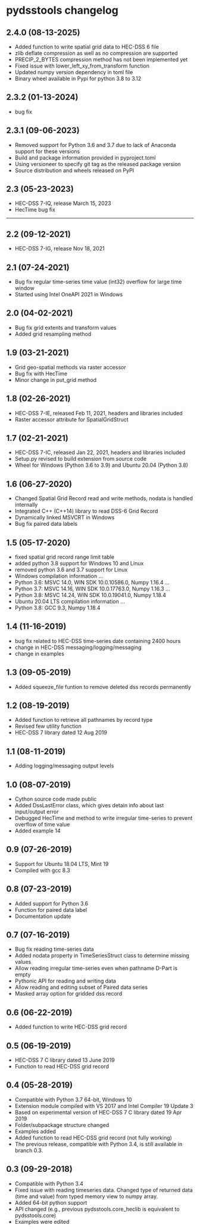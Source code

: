 pydsstools changelog
================
2.4.0 (08-13-2025)
-----------------
* Added function to write spatial grid data to HEC-DSS 6 file
* zlib deflate compression as well as no compression are supported
* PRECIP_2_BYTES compression method has not been implemented yet
* Fixed issue with lower_left_xy_from_transform function
* Updated numpy version dependency in toml file
* Binary wheel available in Pypi for python 3.8 to 3.12

2.3.2 (01-13-2024)
-----------------
* bug fix

2.3.1 (09-06-2023)
-----------------
* Removed support for Python 3.6 and 3.7 due to lack of Anaconda support for these versions
* Build and package information provided in pyproject.toml
* Using versioneer to specify git tag as the released package version
* Source distribution and wheels released on PyPI

2.3 (05-23-2023)
-----------------
* HEC-DSS 7-IQ, release March 15, 2023
* HecTime bug fix

-----------------
2.2 (09-12-2021)
-----------------
* HEC-DSS 7-IG, release Nov 18, 2021

2.1 (07-24-2021)
-----------------
* Bug fix regular time-series time value (int32) overflow for large time window
* Started using Intel OneAPI 2021 in Windows

2.0 (04-02-2021)
-----------------
* Bug fix grid extents and transform values
* Added grid resampling method

1.9 (03-21-2021)
-----------------
* Grid geo-spatial methods via raster accessor
* Bug fix with HecTime
* Minor change in put_grid method

1.8 (02-26-2021)
-----------------
* HEC-DSS 7-IE, released Feb 11, 2021, headers and libraries included
* Raster accessor attribute for SpatialGridStruct

1.7 (02-21-2021)
-----------------
* HEC-DSS 7-IC, released Jan 22, 2021, headers and libraries included
* Setup.py revised to build extension from source code
* Wheel for Windows (Python 3.6 to 3.9) and Ubuntu 20.04 (Python 3.8)
 
1.6 (06-27-2020)
-----------------
* Changed Spatial Grid Record read and write methods, nodata is handled internally
* Integrated C++ (C++14) library to read DSS-6 Grid Record
* Dynamically linked MSVCRT in Windows
* Bug fix paired data labels

1.5 (05-17-2020)
-----------------
* fixed spatial grid record range limit table
* added python 3.8 support for Windows 10 and Linux
* removed python 3.6 and 3.7 support for Linux
* Windows compilation information ...
* Python 3.6: MSVC 14.0, WIN SDK 10.0.10586.0, Numpy 1.16.4 ...
* Python 3.7: MSVC 14.16, WIN SDK 10.0.17763.0, Numpy 1.16.3 ...
* Python 3.8: MSVC 14.24, WIN SDK 10.0.19041.0, Numpy 1.18.4
* Ubuntu 20.04 LTS compilation information ...
* Python 3.8: GCC 9.3, Numpy 1.18.4

1.4 (11-16-2019)
-----------------
* bug fix related to HEC-DSS time-series date containing 2400 hours
* change in HEC-DSS messaging/logging/messaging
* change in examples

1.3 (09-05-2019)
-----------------
* Added squeeze_file funtion to remove deleted dss records permanently

1.2 (08-19-2019)
-----------------
* Added function to retrieve all pathnames by record type
* Revised few utility function
* HEC-DSS 7 library dated 12 Aug 2019

1.1 (08-11-2019)
-----------------
* Adding logging/messaging output levels

1.0 (08-07-2019)
-----------------
* Cython source code made public
* Added DssLastError class, which gives detain info about last input/output error
* Debugged HecTime and method to write irregular time-series to prevent overflow of time value 
* Added example 14

0.9 (07-26-2019)
-----------------
* Support for Ubuntu 18.04 LTS, Mint 19
* Compiled with gcc 8.3

0.8 (07-23-2019)
-----------------
* Added support for Python 3.6
* Function for paired data label 
* Documentation update

0.7 (07-16-2019)
-----------------
* Bug fix reading time-series data
* Added nodata property in TimeSeriesStruct class to determine missing values
* Allow reading irregular time-series even when pathname D-Part is empty
* Pythonic API for reading and writing data 
* Allow reading and editing subset of Paired data series
* Masked array option for gridded dss record

0.6 (06-22-2019)
-----------------
* Added function to write HEC-DSS grid record

0.5 (06-19-2019)
-----------------
* HEC-DSS 7 C library dated 13 June 2019
* Function to read HEC-DSS grid record

0.4 (05-28-2019)
-----------------
* Compatible with Python 3.7 64-bit, Windows 10
* Extension module compiled with VS 2017 and Intel Compiler 19 Update 3
* Based on experimental version of HEC-DSS 7 C library dated 19 Apr 2019
* Folder/subpackage structure changed
* Examples added
* Added function to read HEC-DSS grid record (not fully working)
* The previous release, compatible with Python 3.4, is still available in branch 0.3.

0.3 (09-29-2018)
-----------------
* Compatible with Python 3.4
* Fixed issue with reading timeseries data. Changed type of returned data (time and value) from typed memory view to numpy array.
* Added 64-bit python support
* API changed (e.g., previous pydsstools.core_heclib is equivalent to pydsstools.core)
* Examples were edited
